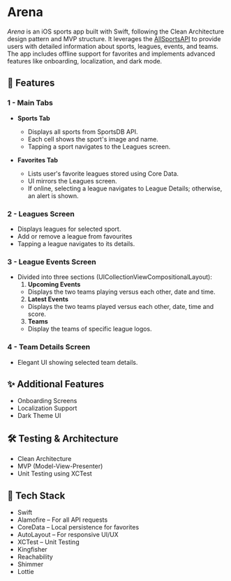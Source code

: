 # Arena

_Arena_ is an iOS sports app built with Swift, following the Clean Architecture design pattern and MVP structure. It leverages the [AllSportsAPI](https://allsportsapi.com/) to provide users with detailed information about sports, leagues, events, and teams. The app includes offline support for favorites and implements advanced features like onboarding, localization, and dark mode.

## 📌 Features

### 1 - Main Tabs
- **Sports Tab**  
  - Displays all sports from SportsDB API.
  - Each cell shows the sport's image and name.
  - Tapping a sport navigates to the Leagues screen.

- **Favorites Tab**  
  - Lists user's favorite leagues stored using Core Data.
  - UI mirrors the Leagues screen.
  - If online, selecting a league navigates to League Details; otherwise, an alert is shown.
 
### 2 - Leagues Screen
- Displays leagues for selected sport.
- Add or remove a league from favourites
- Tapping a league navigates to its details.

### 3 - League Events Screen
- Divided into three sections (UICollectionViewCompositionalLayout):
   1. **Upcoming Events**
     - Displays the two teams playing versus each other, date and time.
   2. **Latest Events**
     - Displays the two teams played versus each other, date, time and score.
   3. **Teams**
     - Display the teams of specific league logos.
 
### 4 - Team Details Screen
- Elegant UI showing selected team details.
  
## ✨ Additional Features
- Onboarding Screens
- Localization Support
- Dark Theme UI

## 🛠️ Testing & Architecture

- Clean Architecture
- MVP (Model-View-Presenter)
- Unit Testing using XCTest


## 📱 Tech Stack
- Swift
- Alamofire – For all API requests
- CoreData – Local persistence for favorites
- AutoLayout – For responsive UI/UX
- XCTest – Unit Testing
- Kingfisher
- Reachability
- Shimmer
- Lottie

